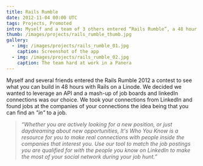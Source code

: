 ```yaml
---
title: Rails Rumble
date: 2012-11-04 00:00 UTC
tags: Projects, Promoted
intro: Myself and a team of 3 others entered “Rails Rumble”, a 48 hour contest for building a Ruby web application.
thumb: /images/projects/rails_rumble_thumb.jpg
gallery:
  - img: /images/projects/rails_rumble_01.jpg
    caption: Screenshot of the app
  - img: /images/projects/rails_rumble_02.jpg
    caption: The team hard at work in a Panera
---
```


Myself and several friends entered the Rails Rumble 2012 a contest to see what you can build in 48 hours with Rails on a Linode. We decided we wanted to leverage an API and a mash-up of job boards and linkedIn connections was our choice. We took your connections from LinkedIn and found jobs at the companies of your connections the idea being that you can find an _"in"_ to a job.

> _“Whether you are actively looking for a new position, or just daydreaming about new opportunities, It's Who You Know is a resource for you to make real connections with people inside the companies that interest you. Use our tool to match the job postings you are qualified for with the people you know on LinkedIn to make the most of your social network during your job hunt.”_